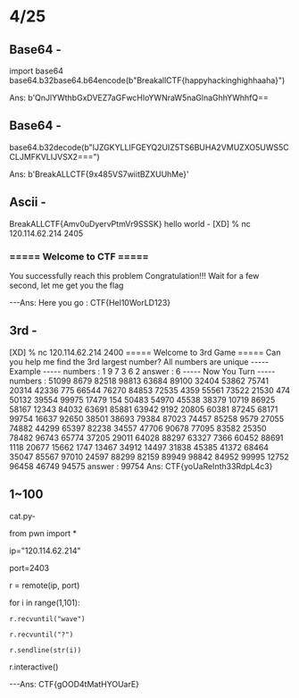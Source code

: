 # 4/25
## Base64 -
 import base64
 base64.b32base64.b64encode(b"BreakallCTF{happyhackinghighhaaha}")
 
Ans: b'QnJlYWthbGxDVEZ7aGFwcHloYWNraW5naGlnaGhhYWhhfQ==


 
## Base64 -
  base64.b32decode(b"IJZGKYLLIFGEYQ2UIZ5TS6BUHA2VMUZXO5UWS5CCLJMFKVLIJVSX2===")
  
Ans: b'BreakALLCTF{9x485VS7wiitBZXUUhMe}'



## Ascii -
BreakALLCTF{Amv0uDyervPtmVr9SSSK}
hello world -
[XD] % nc 120.114.62.214 2405
### ===== Welcome to CTF =====
You successfully reach this problem
Congratulation!!!
Wait for a few second, let me get you the flag

---Ans: Here you go : CTF{Hel10WorLD123}


## 3rd -
[XD] % nc 120.114.62.214 2400
===== Welcome to 3rd Game =====
Can you help me find the 3rd largest number?
All numbers are unique
----- Example -----
numbers : 1 9 7 3 6 2
answer : 6
----- Now You Turn -----
numbers : 51099 8679 82518 98813 63684 89100 32404 53862 75741 20314 42336 775 66544 76270 84853 72535 4359 55561 73522 21530 474 50132 39554 99975 17479 154 50483 54970 45538 38379 10719 86925 58167 12343 84032 63691 85881 63942 9192 20805 60381 87245 68171 99754 16637 92650 38501 38693 79384 87023 74457 85258 9579 27055 74882 44299 65397 82238 34557 47706 90678 77095 83582 25350 78482 96743 65774 37205 29011 64028 88297 63327 7366 60452 88691 1118 20677 15662 1747 13467 34912 14497 31838 45385 41372 68464 35047 85567 97010 24597 88299 82159 89949 98842 84952 99995 12752 96458 46749 94575
answer : 99754
Ans: CTF{yoUaReInth33RdpL4c3}

## 1~100

cat.py-

from pwn import *

ip="120.114.62.214"

port=2403

r = remote(ip, port)


for i in range(1,101):

	r.recvuntil("wave")
	
	r.recvuntil("?")
	
	r.sendline(str(i))
	
r.interactive()


---Ans: CTF{gOOD4tMatHYOUarE}



